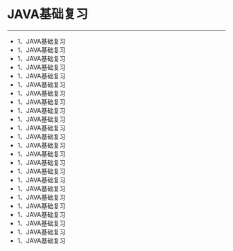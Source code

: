 # JAVA基础复习

---

* 1、JAVA基础复习
* 1、JAVA基础复习
* 1、JAVA基础复习
* 1、JAVA基础复习
* 1、JAVA基础复习
* 1、JAVA基础复习
* 1、JAVA基础复习
* 1、JAVA基础复习
* 1、JAVA基础复习
* 1、JAVA基础复习
* 1、JAVA基础复习
* 1、JAVA基础复习
* 1、JAVA基础复习
* 1、JAVA基础复习
* 1、JAVA基础复习
* 1、JAVA基础复习
* 1、JAVA基础复习
* 1、JAVA基础复习
* 1、JAVA基础复习
* 1、JAVA基础复习
* 1、JAVA基础复习
* 1、JAVA基础复习
* 1、JAVA基础复习
* 1、JAVA基础复习